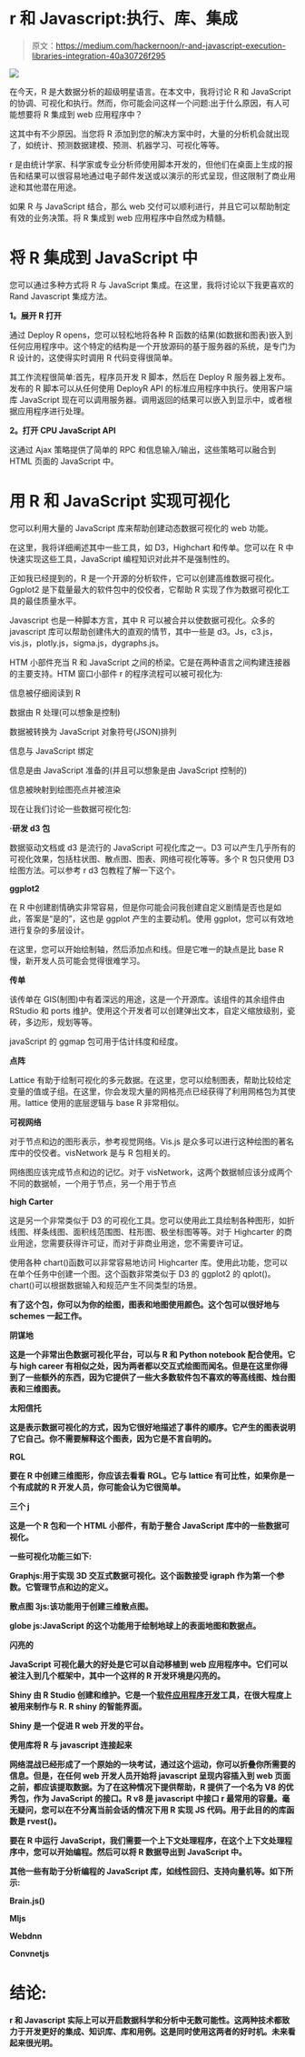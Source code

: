 # r 和 Javascript:执行、库、集成

> 原文：<https://medium.com/hackernoon/r-and-javascript-execution-libraries-integration-40a30726f295>

![](img/31ce02542b4c3e19bc8ffb361b9a2a90.png)

在今天，R 是大数据分析的超级明星语言。在本文中，我将讨论 R 和 JavaScript 的协调、可视化和执行。然而，你可能会问这样一个问题:出于什么原因，有人可能想要将 R 集成到 web 应用程序中？

这其中有不少原因。当您将 R 添加到您的解决方案中时，大量的分析机会就出现了，如统计、预测数据建模、预测、机器学习、可视化等等。

r 是由统计学家、科学家或专业分析师使用脚本开发的，但他们在桌面上生成的报告和结果可以很容易地通过电子邮件发送或以演示的形式呈现，但这限制了商业用途和其他潜在用途。

如果 R 与 JavaScript 结合，那么 web 交付可以顺利进行，并且它可以帮助制定有效的业务决策。将 R 集成到 web 应用程序中自然成为精髓。

# 将 R 集成到 JavaScript 中

您可以通过多种方式将 R 与 JavaScript 集成。在这里，我将讨论以下我更喜欢的 Rand Javascript 集成方法。

**1。展开 R 打开**

通过 Deploy R opens，您可以轻松地将各种 R 函数的结果(如数据和图表)嵌入到任何应用程序中。这个特定的结构是一个开放源码的基于服务器的系统，是专门为 R 设计的，这使得实时调用 R 代码变得很简单。

其工作流程很简单:首先，程序员开发 R 脚本，然后在 Deploy R 服务器上发布。发布的 R 脚本可以从任何使用 DeployR API 的标准应用程序中执行。使用客户端库 JavaScript 现在可以调用服务器。调用返回的结果可以嵌入到显示中，或者根据应用程序进行处理。

**2。打开 CPU JavaScript API**

这通过 Ajax 策略提供了简单的 RPC 和信息输入/输出，这些策略可以融合到 HTML 页面的 JavaScript 中。

# 用 R 和 JavaScript 实现可视化

您可以利用大量的 JavaScript 库来帮助创建动态数据可视化的 web 功能。

在这里，我将详细阐述其中一些工具，如 D3，Highchart 和传单。您可以在 R 中快速实现这些工具，JavaScript 编程知识对此并不是强制性的。

正如我已经提到的，R 是一个开源的分析软件，它可以创建高维数据可视化。Ggplot2 是下载量最大的软件包中的佼佼者，它帮助 R 实现了作为数据可视化工具的最佳质量水平。

Javascript 也是一种脚本方言，其中 R 可以被合并以使数据可视化。众多的 javascript 库可以帮助创建伟大的直观的情节，其中一些是 d3。Js，c3.js，vis.js，plotly.js，sigma.js，dygraphs.js。

HTM 小部件充当 R 和 JavaScript 之间的桥梁。它是在两种语言之间构建连接器的主要支持。HTM 窗口小部件 r 的程序流程可以被可视化为:

信息被仔细阅读到 R

数据由 R 处理(可以想象是控制)

数据被转换为 JavaScript 对象符号(JSON)排列

信息与 JavaScript 绑定

信息是由 JavaScript 准备的(并且可以想象是由 JavaScript 控制的)

信息被映射到绘图亮点并被渲染

现在让我们讨论一些数据可视化包:

**·研发 d3 包**

数据驱动文档或 d3 是流行的 JavaScript 可视化库之一。D3 可以产生几乎所有的可视化效果，包括柱状图、散点图、图表、网络可视化等等。多个 R 包只使用 D3 绘图方法。可以参考 r d3 包教程了解一下这个。

**ggplot2**

在 R 中创建剧情确实非常容易，但是你可能会问我创建自定义剧情是否也是如此，答案是“是的”，这也是 ggplot 产生的主要动机。使用 ggplot，您可以有效地进行复杂的多层设计。

在这里，您可以开始绘制轴，然后添加点和线。但是它唯一的缺点是比 base R 慢，新开发人员可能会觉得很难学习。

**传单**

该传单在 GIS(制图)中有着深远的用途，这是一个开源库。该组件的其余组件由 RStudio 和 ports 维护。使用这个开发者可以创建弹出文本，自定义缩放级别，瓷砖，多边形，规划等等。

javaScript 的 ggmap 包可用于估计纬度和经度。

**点阵**

Lattice 有助于绘制可视化的多元数据。在这里，您可以绘制图表，帮助比较给定变量的值或子组。在这里，你会发现大量的网格亮点已经获得了利用网格包为其使用。lattice 使用的底层逻辑与 base R 非常相似。

**可视网络**

对于节点和边的图形表示，参考视觉网络。Vis.js 是众多可以进行这种绘图的著名库中的佼佼者。visNetwork 是与 R 包相关的。

网络图应该完成节点和边的记忆。对于 visNetwork，这两个数据帧应该分成两个不同的数据帧，一个用于节点，另一个用于节点

**high Carter**

这是另一个非常类似于 D3 的可视化工具。您可以使用此工具绘制各种图形，如折线图、样条线图、面积线范围图、柱形图、极坐标图等等。对于 Highcarter 的商业用途，您需要获得许可证，而对于非商业用途，您不需要许可证。

使用各种 chart()函数可以非常容易地访问 Highcarter 库。使用此功能，您可以在单个任务中创建一个图。这个函数非常类似于 D3 的 ggplot2 的 qplot()。chart()可以根据数据输入和规范产生不同类型的场景。

**有了这个包，你可以为你的绘图，图表和地图使用颜色。这个包可以很好地与 schemes 一起工作。**

****阴谋地****

**这是一个非常出色数据可视化平台，可以与 R 和 Python notebook 配合使用。它与 high career 有相似之处，因为两者都以交互式绘图而闻名。但是在这里你得到了一些额外的东西，因为它提供了一些大多数软件包不喜欢的等高线图、烛台图表和三维图表。**

****太阳信托****

**这是表示数据可视化的方式，因为它很好地描述了事件的顺序。它产生的图表说明了它自己。你不需要解释这个图表，因为它是不言自明的。**

**RGL**

**要在 R 中创建三维图形，你应该去看看 RGL。它与 lattice 有可比性，如果你是一个有成就的 R 开发人员，你可能会认为它很简单。**

****三个 j****

**这是一个 R 包和一个 HTML 小部件，有助于整合 JavaScript 库中的一些数据可视化。**

**一些可视化功能三如下:**

**Graphjs:用于实现 3D 交互式数据可视化。这个函数接受 igraph 作为第一个参数。它管理节点和边的定义。**

**散点图 3js:该功能用于创建三维散点图。**

**globe js:JavaScript 的这个功能用于绘制地球上的表面地图和数据点。**

****闪亮的****

**JavaScript 可视化最大的好处是它可以自动移植到 web 应用程序中。它们可以被注入到几个框架中，其中一个这样的 R 开发环境是闪亮的。**

**Shiny 由 R Studio 创建和维护。它是一个[软件应用程序开发](https://www.cuelogic.com/custom-software-development)工具，在很大程度上被用来制作与 R. R shiny 的智能界面。**

**Shiny 是一个促进 R web 开发的平台。**

**使用库将 R 与 javascript 连接起来**

**网络混战已经形成了一个原始的一块考试，通过这个运动，你可以折叠你所需要的信息。但是，在任何 web 开发人员开始将 javascript 呈现内容插入到 web 页面之前，都应该提取数据。为了在这种情况下提供帮助，R 提供了一个名为 V8 的优秀包，作为 JavaScript 的接口。R v8 是 javascript 中接口 r 最常用的容量。毫无疑问，您可以在不分离当前会话的情况下用 R 实现 JS 代码。用于此目的的库函数是 rvest()。**

**要在 R 中运行 JavaScript，我们需要一个上下文处理程序，在这个上下文处理程序中，您可以开始编程。然后可以将 R 数据导出到 JavaScript 中。**

**其他一些有助于分析编程的 JavaScript 库，如线性回归、支持向量机等。如下所示:**

**Brain.js()**

**Mljs**

**Webdnn**

**Convnetjs**

# **结论:**

**r 和 Javascript 实际上可以开启数据科学和分析中无数可能性。这两种技术都致力于开发更好的集成、知识库、库和用例。这是同时使用这两者的好时机。未来看起来很光明。**